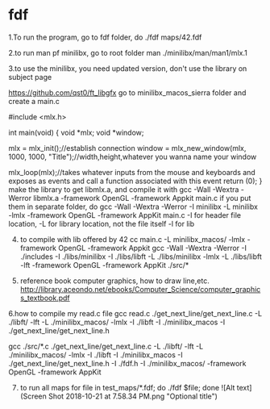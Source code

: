 # fdf
1.To run the program, go to fdf folder, do
./fdf maps/42.fdf

2.to run man pf minilibx, go to root folder
man ./minilibx/man/man1/mlx.1

3.to use the minilibx, you need updated version, don't use the library on subject page

https://github.com/qst0/ft_libgfx 
go to minilibx_macos_sierra folder and create a main.c

#include <mlx.h>

int main(void)
{
  void *mlx;
  void *window;
  
  mlx = mlx_init();//establish connection
  window = mlx_new_window(mlx, 1000, 1000, "Title");//width,height,whatever you wanna name your window
  
  mlx_loop(mlx);//takes whatever inputs from the mouse and keyboards and exposes as events and call a function associated with this event
  return (0);
}
make the library to get libmlx.a,
and compile it with gcc -Wall -Wextra -Werror libmlx.a -framework OpenGL -framework Appkit main.c
if you put them in separate folder, do 
gcc -Wall -Wextra -Werror -I minilibx -L minilibx -lmlx -framework OpenGL -framework AppKit main.c
-I for header file location, -L for library location, not the file itself -l for lib

4. to compile with lib offered by 42
cc main.c -L minilibx_macos/ -lmlx -framework OpenGL -framework Appkit
gcc -Wall -Wextra -Werror -I ./includes -I ./libs/minilibx -I ./libs/libft -L ./libs/minilibx -lmlx -L ./libs/libft -lft -framework OpenGL -framework AppKit ./src/*

5. reference book computer graphics, how to draw line,etc.
http://library.aceondo.net/ebooks/Computer_Science/computer_graphics_textbook.pdf

6.how to compile my read.c file
gcc read.c ./get_next_line/get_next_line.c -L ./libft/ -lft -L ./minilibx_macos/ -lmlx -I ./libft -I ./minilibx_macos -I ./get_next_line/get_next_line.h

gcc ./src/*.c  ./get_next_line/get_next_line.c -L ./libft/ -lft -L ./minilibx_macos/ -lmlx -I ./libft -I ./minilibx_macos -I ./get_next_line/get_next_line.h -I ./fdf.h -I ./minilibx_macos/ -framework OpenGL -framework AppKit

7. to run all maps
for file in test_maps/*.fdf; do ./fdf $file; done
![Alt text](Screen Shot 2018-10-21 at 7.58.34 PM.png "Optional title")

